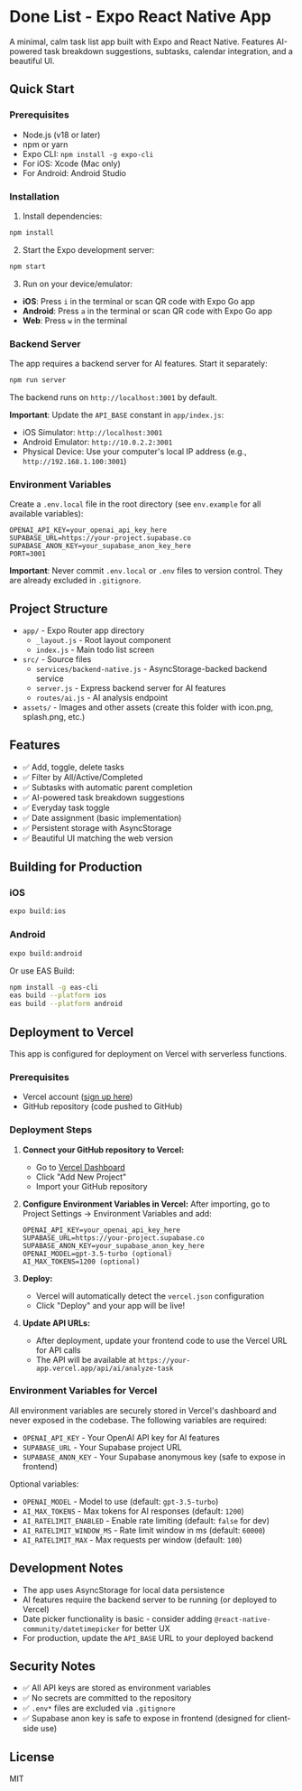 # Done List - Expo React Native App

A minimal, calm task list app built with Expo and React Native. Features AI-powered task breakdown suggestions, subtasks, calendar integration, and a beautiful UI.

## Quick Start

### Prerequisites
- Node.js (v18 or later)
- npm or yarn
- Expo CLI: `npm install -g expo-cli`
- For iOS: Xcode (Mac only)
- For Android: Android Studio

### Installation

1. Install dependencies:
```bash
npm install
```

2. Start the Expo development server:
```bash
npm start
```

3. Run on your device/emulator:
- **iOS**: Press `i` in the terminal or scan QR code with Expo Go app
- **Android**: Press `a` in the terminal or scan QR code with Expo Go app
- **Web**: Press `w` in the terminal

### Backend Server

The app requires a backend server for AI features. Start it separately:

```bash
npm run server
```

The backend runs on `http://localhost:3001` by default.

**Important**: Update the `API_BASE` constant in `app/index.js`:
- iOS Simulator: `http://localhost:3001`
- Android Emulator: `http://10.0.2.2:3001`
- Physical Device: Use your computer's local IP address (e.g., `http://192.168.1.100:3001`)

### Environment Variables

Create a `.env.local` file in the root directory (see `env.example` for all available variables):

```env
OPENAI_API_KEY=your_openai_api_key_here
SUPABASE_URL=https://your-project.supabase.co
SUPABASE_ANON_KEY=your_supabase_anon_key_here
PORT=3001
```

**Important**: Never commit `.env.local` or `.env` files to version control. They are already excluded in `.gitignore`.

## Project Structure

- `app/` - Expo Router app directory
  - `_layout.js` - Root layout component
  - `index.js` - Main todo list screen
- `src/` - Source files
  - `services/backend-native.js` - AsyncStorage-backed backend service
  - `server.js` - Express backend server for AI features
  - `routes/ai.js` - AI analysis endpoint
- `assets/` - Images and other assets (create this folder with icon.png, splash.png, etc.)

## Features

- ✅ Add, toggle, delete tasks
- ✅ Filter by All/Active/Completed
- ✅ Subtasks with automatic parent completion
- ✅ AI-powered task breakdown suggestions
- ✅ Everyday task toggle
- ✅ Date assignment (basic implementation)
- ✅ Persistent storage with AsyncStorage
- ✅ Beautiful UI matching the web version

## Building for Production

### iOS
```bash
expo build:ios
```

### Android
```bash
expo build:android
```

Or use EAS Build:
```bash
npm install -g eas-cli
eas build --platform ios
eas build --platform android
```

## Deployment to Vercel

This app is configured for deployment on Vercel with serverless functions.

### Prerequisites
- Vercel account ([sign up here](https://vercel.com))
- GitHub repository (code pushed to GitHub)

### Deployment Steps

1. **Connect your GitHub repository to Vercel:**
   - Go to [Vercel Dashboard](https://vercel.com/dashboard)
   - Click "Add New Project"
   - Import your GitHub repository

2. **Configure Environment Variables in Vercel:**
   After importing, go to Project Settings → Environment Variables and add:
   
   ```
   OPENAI_API_KEY=your_openai_api_key_here
   SUPABASE_URL=https://your-project.supabase.co
   SUPABASE_ANON_KEY=your_supabase_anon_key_here
   OPENAI_MODEL=gpt-3.5-turbo (optional)
   AI_MAX_TOKENS=1200 (optional)
   ```

3. **Deploy:**
   - Vercel will automatically detect the `vercel.json` configuration
   - Click "Deploy" and your app will be live!

4. **Update API URLs:**
   - After deployment, update your frontend code to use the Vercel URL for API calls
   - The API will be available at `https://your-app.vercel.app/api/ai/analyze-task`

### Environment Variables for Vercel

All environment variables are securely stored in Vercel's dashboard and never exposed in the codebase. The following variables are required:

- `OPENAI_API_KEY` - Your OpenAI API key for AI features
- `SUPABASE_URL` - Your Supabase project URL
- `SUPABASE_ANON_KEY` - Your Supabase anonymous key (safe to expose in frontend)

Optional variables:
- `OPENAI_MODEL` - Model to use (default: `gpt-3.5-turbo`)
- `AI_MAX_TOKENS` - Max tokens for AI responses (default: `1200`)
- `AI_RATELIMIT_ENABLED` - Enable rate limiting (default: `false` for dev)
- `AI_RATELIMIT_WINDOW_MS` - Rate limit window in ms (default: `60000`)
- `AI_RATELIMIT_MAX` - Max requests per window (default: `100`)

## Development Notes

- The app uses AsyncStorage for local data persistence
- AI features require the backend server to be running (or deployed to Vercel)
- Date picker functionality is basic - consider adding `@react-native-community/datetimepicker` for better UX
- For production, update the `API_BASE` URL to your deployed backend

## Security Notes

- ✅ All API keys are stored as environment variables
- ✅ No secrets are committed to the repository
- ✅ `.env*` files are excluded via `.gitignore`
- ✅ Supabase anon key is safe to expose in frontend (designed for client-side use)

## License

MIT

